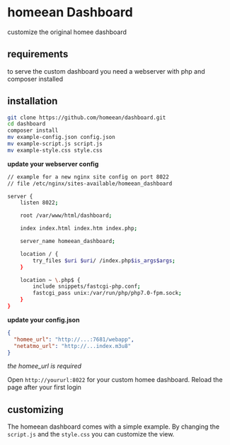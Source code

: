 # homeean Dashboard

customize the original homee dashboard

## requirements
to serve the custom dashboard you need a webserver with php and composer installed

## installation

```bash
git clone https://github.com/homeean/dashboard.git
cd dashboard
composer install
mv example-config.json config.json
mv example-script.js script.js
mv example-style.css style.css
```

**update your webserver config**

```bash
// example for a new nginx site config on port 8022
// file /etc/nginx/sites-available/homeean_dashboard

server {
    listen 8022;

    root /var/www/html/dashboard;

    index index.html index.htm index.php;

    server_name homeean_dashboard;

    location / {
        try_files $uri $uri/ /index.php$is_args$args;
    }

    location ~ \.php$ {
        include snippets/fastcgi-php.conf;
        fastcgi_pass unix:/var/run/php/php7.0-fpm.sock;
    }
}
```

**update your config.json**
```json
{
  "homee_url": "http://...:7681/webapp",
  "netatmo_url": "http://...index.m3u8"
}
```
*the homee_url is required*

Open `http://yoururl:8022` for your custom homee dashboard. Reload the page after your first login

## customizing
The homeean dashboard comes with a simple example. By changing the `script.js` and the `style.css` you can customize the view.

